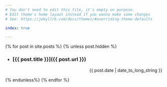 ```yaml
---
# You don't need to edit this file, it's empty on purpose.
# Edit theme's home layout instead if you wanna make some changes
# See: https://jekyllrb.com/docs/themes/#overriding-theme-defaults

index: true

---
```

<!-- # [](#header-1)Posts -->


{% for post in site.posts %}
{% unless post.hidden %}
-   ### [{{ post.title }}]({{ post.url }}) 


<!-- {{ post.excerpt }} -->

<div style="text-align: right;"><p>{{ post.date | date_to_long_string }}</p></div>

<!-- <div style="text-align: center;"><p>______________</p></div> -->
<!-- &nbsp;&nbsp;&nbsp;&nbsp;&nbsp;&nbsp;&nbsp;&nbsp;&nbsp;&nbsp;&nbsp;&nbsp; -->
{% endunless%}
{% endfor %}
